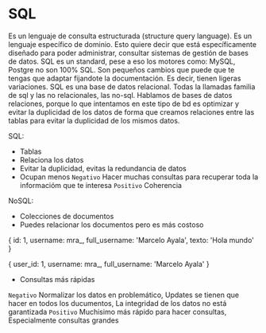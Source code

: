 # SQL

Es un lenguaje de consulta estructurada (structure query language). Es un lenguaje específico de dominio. Esto quiere decir que está específicamente diseñado para poder administrar, consultar sistemas de gestión de bases de datos.
SQL es un standard, pese a eso los motores como: MySQL, Postgre no son 100% SQL. Son pequeños cambios que puede que te tengas que adaptar fijandote la documentación. Es decir, tienen ligeras variaciones.
SQL es una base de datos relacional. Todas la llamadas familia de sql y las no relacionales, las no-sql. Hablamos de bases de datos relaciones, porque lo que intentamos en este tipo de bd es optimizar y evitar la duplicidad de los datos de forma que creamos relaciones entre las tablas para evitar la duplicidad de los mismos datos. 

SQL:

* Tablas
* Relaciona los datos
* Evitar la duplicidad, evitas la redundancia de datos
* Ocupan menos
`Negativo` Hacer muchas consultas para recuperar toda la informacióm que te interesa
`Positivo` Coherencia

NoSQL:

* Colecciones de documentos
* Puedes relacionar los documentos pero es más costoso

{
    id: 1,
    username: mra_,
    full_username: 'Marcelo Ayala',
    texto: 'Hola mundo'
}

{
    user_id: 1,
    username: mra_,
    full_username: 'Marcelo Ayala'
}

* Consultas más rápidas

`Negativo` Normalizar los datos en problemático, Updates se tienen que hacer en todos los ducumentos, La integridad de los datos no está garantizada
`Positivo` Muchisimo más rápido para hacer consultas, Especialmente consultas grandes
